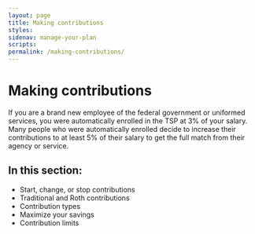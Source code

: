 ```yaml
---
layout: page
title: Making contributions
styles:
sidenav: manage-your-plan
scripts:
permalink: /making-contributions/
---
```


# Making contributions

If you are a brand new employee of the federal government or uniformed services, you were automatically enrolled in the TSP at 3% of your salary. Many people who were automatically enrolled decide to increase their contributions to at least 5% of their salary to get the full match from their agency or service.

## In this section:

+ Start, change, or stop contributions
+ Traditional and Roth contributions
+ Contribution types
+ Maximize your savings
+ Contribution limits

<!-- CONTENT END -->
